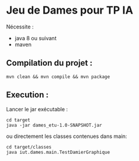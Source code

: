 Jeu de Dames pour TP IA
=======================

Nécessite :
- java 8 ou suivant
- maven

Compilation du projet :
-----------------------

```
mvn clean && mvn compile && mvn package
```

Execution :
-----------

Lancer le jar exécutable :


```
cd target
java -jar dames_etu-1.0-SNAPSHOT.jar
```

ou directement les classes contenues dans main: 

```
cd target/classes
java iut.dames.main.TestDamierGraphique
```

